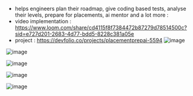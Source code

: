 - helps engineers plan their roadmap, give coding based tests, analyse their levels, prepare for placements, ai mentor and a lot more :
- video implementation : https://www.loom.com/share/cd4115f8f7384472b87279d78514500c?sid=e727d201-2683-4d77-bdd5-8228c381a05e
- project :  https://devfolio.co/projects/placementprepai-5594
  ![image](https://github.com/ARYANK-08/aeravat/assets/120780784/d5753c68-820a-41e1-9af8-a32c65fcb92a)
  
![image](https://github.com/ARYANK-08/aeravat/assets/120780784/f9ff0acc-d583-4318-9742-e4d860accf33)

![image](https://github.com/ARYANK-08/aeravat/assets/120780784/c1fc7948-e2a9-4b02-990a-0e549029cb25)

![image](https://github.com/ARYANK-08/aeravat/assets/120780784/db985d58-4359-4695-95a8-d5f55414e1fc)

![image](https://github.com/ARYANK-08/aeravat/assets/120780784/4fe09d7b-7108-4d66-ab01-6051edc8bc98)


